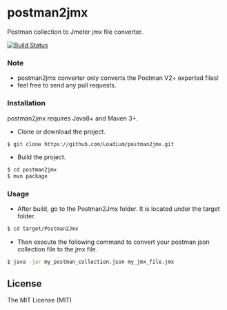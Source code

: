 # postman2jmx
Postman collection to Jmeter jmx file converter.

[![Build Status](https://travis-ci.com/github/eduardomioto/postman2jmx.svg?branch=master)](https://travis-ci.com/github/eduardomioto/postman2jmx)


### Note

- postman2jmx converter only converts the Postman V2+ exported files!
- feel free to send any pull requests.

### Installation

postman2jmx requires Java8+ and Maven 3+.

- Clone or download the project.
```sh
$ git clone https://github.com/Loadium/postman2jmx.git
```
- Build the project.
```sh
$ cd postman2jmx
$ mvn package
```

### Usage

- After build, go to the Postman2Jmx folder. It is located under the target folder.
```sh
$ cd target/Postman2Jmx
```
- Then execute the following command to convert your postman json collection file to the jmx file.
```sh
$ java -jar my_postman_collection.json my_jmx_file.jmx
```

License
----

The MIT License (MIT)
